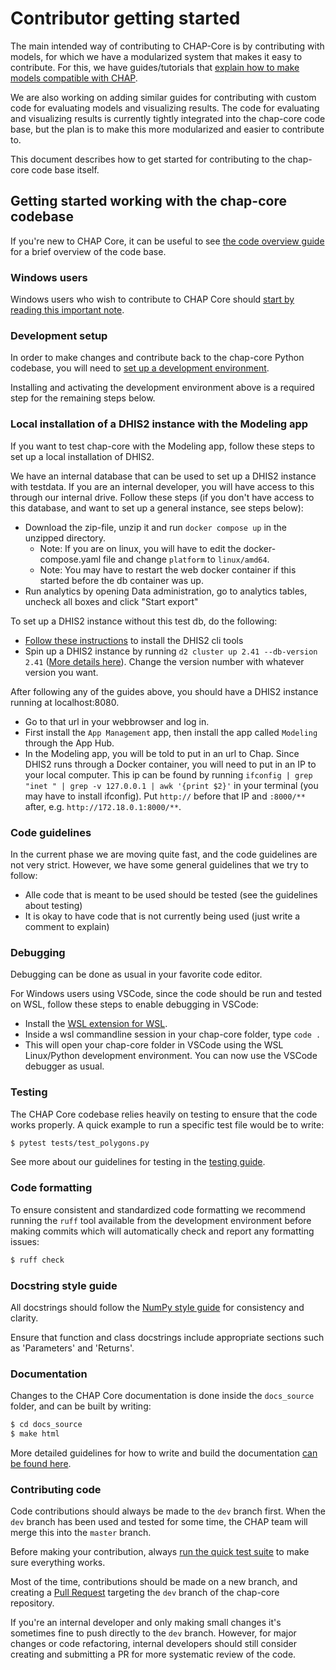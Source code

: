 # Contributor getting started

The main intended way of contributing to CHAP-Core is by contributing with models, for which we have a modularized system that makes it easy to contribute.
For this, we have guides/tutorials that [explain how to make models compatible with CHAP](../external_models/making_external_models_compatible).

We are also working on adding similar guides for contributing with custom code for evaluating models and visualizing results.
The code for evaluating and visualizing results is currently tightly integrated into the chap-core code base, but the plan is to
make this more modularized and easier to contribute to.

This document describes how to get started for contributing to the chap-core code base itself.

## Getting started working with the chap-core codebase

If you're new to CHAP Core, it can be useful to see [the code overview guide](code_overview) for a brief overview of the code base.

### Windows users

Windows users who wish to contribute to CHAP Core should [start by reading this important note](windows_contributors).

### Development setup

In order to make changes and contribute back to the chap-core Python codebase, you will need to [set up a development environment](./chap-contributor-setup.md).

Installing and activating the development environment above is a required step for the remaining steps below.

### Local installation of a DHIS2 instance with the Modeling app

If you want to test chap-core with the Modeling app, follow these steps to set up a local installation of DHIS2.

We have an internal database that can be used to set up a DHIS2 instance with testdata. If you are an internal developer, you will have access to this through our internal drive. Follow these steps (if you don't have access to this database, and want to set up a general instance, see steps below):

- Download the zip-file, unzip it and run `docker compose up` in the unzipped directory.
  - Note: If you are on linux, you will have to edit the docker-compose.yaml file and change `platform` to `linux/amd64`.
  - Note: You may have to restart the web docker container if this started before the db container was up.
- Run analytics by opening Data administration, go to analytics tables, uncheck all boxes and click "Start export"

To set up a DHIS2 instance without this test db, do the following:

- [Follow these instructions](https://developers.dhis2.org/docs/cli) to install the DHIS2 cli tools
- Spin up a DHIS2 instance by running `d2 cluster up 2.41 --db-version 2.41` ([More details here](https://developers.dhis2.org/docs/cli/cluster)). Change the version number with whatever version you want.

After following any of the guides above, you should have a DHIS2 instance running at localhost:8080.

- Go to that url in your webbrowser and log in.
- First install the `App Management` app, then install the app called `Modeling` through the App Hub.
- In the Modeling app, you will be told to put in an url to Chap. Since DHIS2 runs through a Docker container, you will need to put in an IP to your local computer. This ip can be found by running `ifconfig | grep "inet " | grep -v 127.0.0.1 | awk '{print $2}'` in your terminal (you may have to install ifconfig). Put `http://` before that IP and `:8000/**` after, e.g. `http://172.18.0.1:8000/**`.

### Code guidelines

In the current phase we are moving quite fast, and the code guidelines are not very strict.
However, we have some general guidelines that we try to follow:

- Alle code that is meant to be used should be tested (see the guidelines about testing)
- It is okay to have code that is not currently being used (just write a comment to explain)

### Debugging

Debugging can be done as usual in your favorite code editor.

For Windows users using VSCode, since the code should be run and tested on WSL, follow these steps to enable debugging in VSCode:

- Install the [WSL extension for WSL](https://code.visualstudio.com/docs/remote/wsl).
- Inside a wsl commandline session in your chap-core folder, type `code .`
- This will open your chap-core folder in VSCode using the WSL Linux/Python development environment. You can now use the VSCode debugger as usual.

### Testing

The CHAP Core codebase relies heavily on testing to ensure that the code works properly. A quick example to run a specific test file would be to write:

```bash
$ pytest tests/test_polygons.py
```

See more about our guidelines for testing in the [testing guide](testing).

### Code formatting

To ensure consistent and standardized code formatting we recommend running the `ruff` tool available from the development environment before making commits which will automatically check and report any formatting issues:

```bash
$ ruff check
```

### Docstring style guide

All docstrings should follow the [NumPy style guide](https://numpydoc.readthedocs.io/en/latest/format.html) for consistency and clarity.

Ensure that function and class docstrings include appropriate sections such as 'Parameters' and 'Returns'.

### Documentation

Changes to the CHAP Core documentation is done inside the `docs_source` folder, and can be built by writing:

```bash
$ cd docs_source
$ make html
```

More detailed guidelines for how to write and build the documentation [can be found here](writing_building_documentation.md).

### Contributing code

Code contributions should always be made to the `dev` branch first. When the `dev` branch has been used and tested for some time, the CHAP team will merge this into the `master` branch.

Before making your contribution, always [run the quick test suite](testing) to make sure everything works.

Most of the time, contributions should be made on a new branch, and creating a [Pull Request](https://github.com/dhis2-chap/chap-core/pulls) targeting the `dev` branch of the chap-core repository.

If you're an internal developer and only making small changes it's sometimes fine to push directly to the `dev` branch. However, for major changes or code refactoring, internal developers should still consider creating and submitting a PR for more systematic review of the code.
